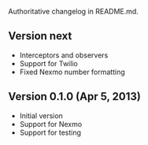 Authoritative changelog in README.md.

## Version next
- Interceptors and observers
- Support for Twilio
- Fixed Nexmo number formatting

## Version 0.1.0 (Apr 5, 2013)
- Initial version
- Support for Nexmo
- Support for testing
